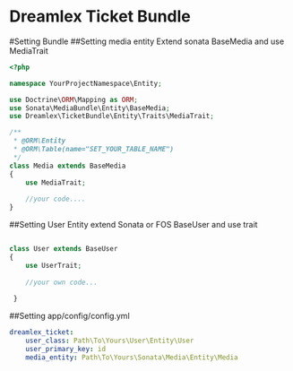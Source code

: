 Dreamlex Ticket Bundle
=======================

#Setting Bundle
##Setting media entity
Extend sonata BaseMedia and use MediaTrait
```php
<?php

namespace YourProjectNamespace\Entity;

use Doctrine\ORM\Mapping as ORM;
use Sonata\MediaBundle\Entity\BaseMedia;
use Dreamlex\TicketBundle\Entity\Traits\MediaTrait;

/**
 * @ORM\Entity
 * @ORM\Table(name="SET_YOUR_TABLE_NAME")
 */
class Media extends BaseMedia
{
    use MediaTrait;
    
    //your code....
}
```

##Setting User Entity
extend Sonata or FOS  BaseUser and use trait
```php

class User extends BaseUser 
{
    use UserTrait;
    
    //your own code...
    
 }
```
##Setting app/config/config.yml

``` yml
dreamlex_ticket:
    user_class: Path\To\Yours\User\Entity\User
    user_primary_key: id
    media_entity: Path\To\Yours\Sonata\Media\Entity\Media
```
